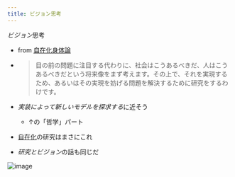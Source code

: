 ```yaml
---
title: ビジョン思考
---
```


*ビジョン*思考

* from [自在化身体論](%E8%87%AA%E5%9C%A8%E5%8C%96%E8%BA%AB%E4%BD%93%E8%AB%96.md)

* 
   > 
   > 目の前の問題に注目する代わりに、社会はこうあるべきだ、人はこうあるべきだという将来像をまず考えます。その上で、それを実現するため、あるいはその実現を妨げる問題を解決するために研究をするわけです。

* *実装によって新しいモデルを探求する*に近そう
  
  * ↑の「哲学」パート
* [自在化](%E8%87%AA%E5%9C%A8%E5%8C%96.md)の研究はまさにこれ

* *研究とビジョン*の話も同じだ

![image](https://gyazo.com/17a88a49f478386fc72d617085dd8960/thumb/1000)
